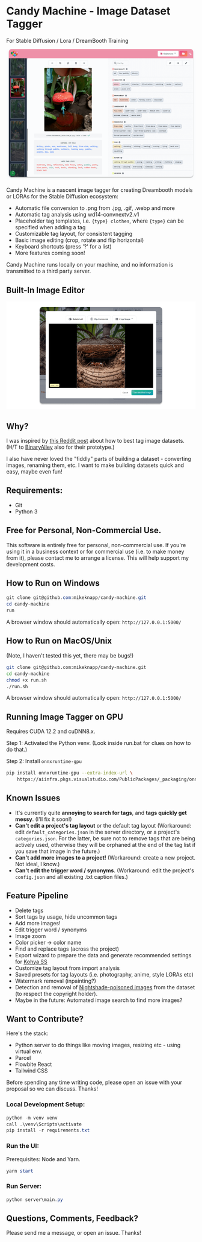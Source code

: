 # Candy Machine - Image Dataset Tagger

For Stable Diffusion / Lora / DreamBooth Training

![Screenshot](assets/screenshot.png)

Candy Machine is a nascent image tagger for creating Dreambooth models or LORAs for the Stable Diffusion ecosystem:

- Automatic file conversion to .png from .jpg, .gif, .webp and more
- Automatic tag analysis using wd14-convnextv2.v1
- Placeholder tag templates, i.e. `{type} clothes`, where `{type}` can be specified when adding a tag
- Customizable tag layout, for consistent tagging
- Basic image editing (crop, rotate and flip horizontal)
- Keyboard shortcuts (press '?' for a list)
- More features coming soon!

Candy Machine runs locally on your machine, and no information is transmitted to a third party server.

## Built-In Image Editor

![Edit Image Screenshot](assets/edit-image.png)

## Why?

I was inspired by [this Reddit post](https://www.reddit.com/r/StableDiffusion/comments/118spz6/captioning_datasets_for_training_purposes/) about how to best tag image datasets. (H/T to [BinaryAlley](https://github.com/BinaryAlley/DatasetTag) also for their prototype.)

I also have never loved the "fiddly" parts of building a dataset - converting images, renaming them, etc. I want to make building datasets quick and easy, maybe even fun!

## Requirements:

- Git
- Python 3

## Free for Personal, Non-Commercial Use.

This software is entirely free for personal, non-commercial use. If you're using it in a
business context or for commercial use (i.e. to make money from it), please contact me to arrange a license. This will help support my development costs.

## How to Run on Windows

```powershell
git clone git@github.com:mikeknapp/candy-machine.git
cd candy-machine
run
```

A browser window should automatically open: `http://127.0.0.1:5000/`

## How to Run on MacOS/Unix

(Note, I haven't tested this yet, there may be bugs!)

```sh
git clone git@github.com:mikeknapp/candy-machine.git
cd candy-machine
chmod +x run.sh
./run.sh
```

A browser window should automatically open: `http://127.0.0.1:5000/`

## Running Image Tagger on GPU

Requires CUDA 12.2 and cuDNN8.x.

Step 1: Activated the Python venv. (Look inside run.bat for clues on how to do that.)

Step 2: Install `onnxruntime-gpu`

```sh
pip install onnxruntime-gpu --extra-index-url \
    https://aiinfra.pkgs.visualstudio.com/PublicPackages/_packaging/onnxruntime-cuda-12/pypi/simple/
```

## Known Issues

- It's currently quite **annoying to search for tags**, and **tags quickly get messy**. (I'll fix it soon!)
- **Can't edit a project's tag layout** or the default tag layout (Workaround: edit `default_categories.json`
  in the server directory, or a project's `categories.json`. For the latter, be sure not to remove tags
  that are being actively used, otherwise they will be orphaned at the end of the tag list if you save that image in the future.)
- **Can't add more images to a project!** (Workaround: create a new project. Not ideal, I know.)
- **Can't edit the trigger word / synonyms**. (Workaround: edit the project's `config.json` and
  all existing .txt caption files.)

## Feature Pipeline

- Delete tags
- Sort tags by usage, hide uncommon tags
- Add more images!
- Edit trigger word / synonyms
- Image zoom
- Color picker -> color name
- Find and replace tags (across the project)
- Export wizard to prepare the data and generate recommended settings for [Kohya SS](https://github.com/bmaltais/kohya_ss)
- Customize tag layout from import analysis
- Saved presets for tag layouts (i.e. photography, anime, style LORAs etc)
- Watermark removal (inpainting?)
- Detection and removal of [Nightshade-poisoned images](https://nightshade.cs.uchicago.edu/whatis.html#) from the dataset (to respect the copyright holder).
- Maybe in the future: Automated image search to find more images?

## Want to Contribute?

Here's the stack:

- Python server to do things like moving images, resizing etc - using virtual env.
- Parcel
- Flowbite React
- Tailwind CSS

Before spending any time writing code, please open an issue with your proposal so we can discuss. Thanks!

### Local Development Setup:

```powershell
python -m venv venv
call .\venv\Scripts\activate
pip install -r requirements.txt
```

### Run the UI:

Prerequisites: Node and Yarn.

```powershell
yarn start
```

### Run Server:

```powershell
python server\main.py
```

## Questions, Comments, Feedback?

Please send me a message, or open an issue. Thanks!
